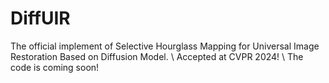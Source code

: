 # DiffUIR
The official implement of Selective Hourglass Mapping for Universal Image Restoration Based on Diffusion Model. \\
Accepted at CVPR 2024! \\
The code is coming soon!
